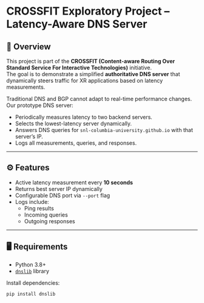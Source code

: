 # CROSSFIT Exploratory Project – Latency-Aware DNS Server  

## 📌 Overview  
This project is part of the **CROSSFIT (Content-aware Routing Over Standard Service For Interactive Technologies)** initiative.  
The goal is to demonstrate a simplified **authoritative DNS server** that dynamically steers traffic for XR applications based on latency measurements.  

Traditional DNS and BGP cannot adapt to real-time performance changes. Our prototype DNS server:  
- Periodically measures latency to two backend servers.  
- Selects the lowest-latency server dynamically.  
- Answers DNS queries for `snl-columbia-university.github.io` with that server’s IP.  
- Logs all measurements, queries, and responses.  

---

## ⚙️ Features  
- Active latency measurement every **10 seconds**  
- Returns best server IP dynamically  
- Configurable DNS port via `--port` flag  
- Logs include:  
  - Ping results  
  - Incoming queries  
  - Outgoing responses  

---

## 🖥️ Requirements  
- Python 3.8+  
- [`dnslib`](https://pypi.org/project/dnslib/) library  

Install dependencies:  
```bash
pip install dnslib
